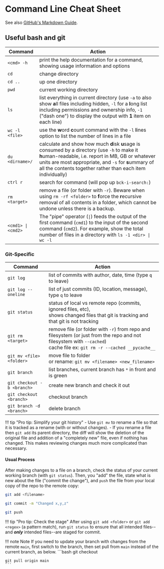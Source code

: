 # Command Line Cheat Sheet

See also [GitHub's Markdown Guide](https://docs.github.com/en/get-started/writing-on-github/getting-started-with-writing-and-formatting-on-github/basic-writing-and-formatting-syntax).

## Useful bash and git
| Command | Action |
| --- | --- |
| `<cmd> -h` |          print the help documentation for a command, showing usage information and options |
| `cd`	|		change directory |
|`cd ..` |		up one directory |
| `pwd` | 		current working directory |
| `ls` | 		list everything in current directory (use `-a` to also show **a**ll files including hidden, `-l` for a **l**ong list including permissions and ownership info, `-1` ("dash one") to display the output with **1** item on each line) |
| `wc -l <file>` |      use the **w**ord **c**ount command with the `-l` **l**ines option to list the number of lines in a file |
| `du <dirname>/`|      calculate and show how much **d**isk **u**sage is consumed by a directory (use `-h` to make it **h**uman-readable, i.e. report in MB, GB or whatever units are most appropriate, and `-s` for **s**ummary of all the contents together rather than each item individually) |        
| `ctrl r` |		search for command (will pop up `bck-i-search:`) |
| `rm <target>` |       remove a file (or folder with `-r`). Beware when using `rm -rf <folder>` to **f**orce the **r**ecursive removal of all contents in a folder, which cannot be undone unless there is a backup. |
| `<cmd1> \| <cmd2>` |   The "pipe" operator (`\|`) feeds the output of the first command (`cmd1`) to the input of the second command (`cmd2`). For example, show the total number of files in a directory with `ls -1 <dir> \| wc -l`|

### Git-Specific
| Command | Action |
| --- | --- |
| `git log`   | 		list of commits with author, date, time (type `q` to leave) |
| `git log --oneline` | 		list of just commits (ID, location, message), type `q` to leave |
| `git status`  | 	status of local vs remote repo (commits, ignored files, etc), <br> shows changed files that git is tracking and that git is not tracking   |
| `git rm <target>`   | 		remove file (or folder with `-r`) from repo and filesystem (or just from the repo and not filesystem with `--cached`) <br>cache file ex: `git rm -r --cached __pycache__` |
| `git mv <file> <folder>`   | 			move file to folder <br>or rename: `git mv <filename> <new_filename>` |
| `git branch`   | 				list branches, current branch has `*` in front and is green |
| `git checkout -b <branch>`   | 		create new branch and check it out |
| `git checkout <branch>`   |			checkout branch |
| `git branch -d <branch>`   | 			delete branch |

!!! tip "Pro tip: Simplify your git history"
    - Use `git mv` to rename a file so that it is tracked as a rename (with or without changes). 
    - If you rename a file then `git add` its parent directory, the diff will show the deletion of the original file and addition of a "completely new" file, even if nothing has changed. This makes reviewing changes much more complicated than necessary.

#### Usual Process
After making changes to a file on a branch, check the status of your current working branch (with `git status`). Then, you "add" the file, state what is new about the file ("commit the change"), and `push` the file from your local copy of the repo to the remote copy:

```bash
git add <filename>

git commit -m "Changed x,y,z"

git push

```

!!! tip "Pro tip: Check the stage"
    After using `git add <folder>` or `git add <regex>` (a pattern match), run `git status` to ensure that all intended files--and ***only*** intended files--are staged for commit.

!!! note Note
    If you need to update your branch with changes from the remote `main`, first switch to the branch, then set pull from `main` instead of the current branch, as below.
    ```bash
    git checkout <branch>		

    git pull origin main
    ```
